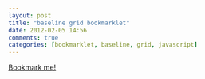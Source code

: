 ```yaml
---
layout: post
title: "baseline grid bookmarklet"
date: 2012-02-05 14:56
comments: true
categories: [bookmarklet, baseline, grid, javascript]
---
```


<a href="javascript:%20(function%20()%20%7B%20%20%20%20%20%20%20%20var%20jsCode%20=%20document.createElement('script');%20%20%20%20%20%20%20%20jsCode.setAttribute('src',%20'http://dl.dropbox.com/u/37716909/baseline-grid/griditnow.js');%20%20%20%20%20%20%20%20%20%20document.body.appendChild(jsCode);%20%20%20%20%20%20%20%20%20%20%20%7D());">Bookmark me!</a>